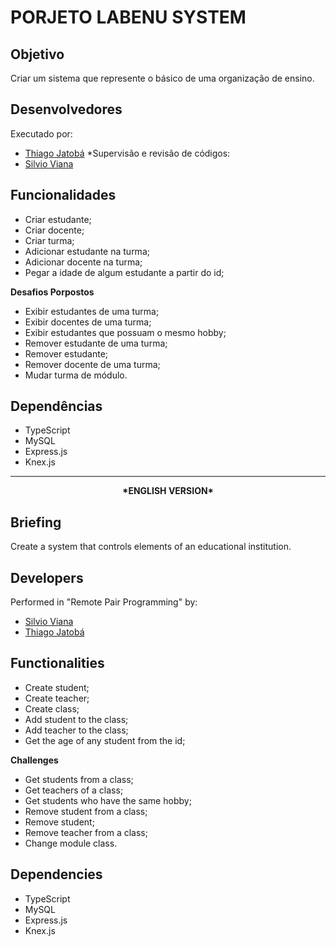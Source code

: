 # PORJETO LABENU SYSTEM

## Objetivo
Criar um sistema que represente o básico de uma organização de ensino.

## Desenvolvedores
Executado por:
- [Thiago Jatobá](https://github.com/tjatoba)
*Supervisão e revisão de códigos:
- [Silvio Viana](https://github.com/milenacacau)

## Funcionalidades
- Criar estudante;
- Criar docente;
- Criar turma;
- Adicionar estudante na turma;
- Adicionar docente na turma;
- Pegar a idade de algum estudante a partir do id;

**Desafios Porpostos**
- Exibir estudantes de uma turma;
- Exibir docentes de uma turma;
- Exibir estudantes que possuam o mesmo hobby;
- Remover estudante de uma turma;
- Remover estudante;
- Remover docente de uma turma;
- Mudar turma de módulo.

## Dependências
- TypeScript
- MySQL
- Express.js
- Knex.js

<hr></hr>

<div align= 'center'><b>*ENGLISH VERSION*</b></div>

## Briefing
Create a system that controls elements of an educational institution.

## Developers
Performed in "Remote Pair Programming" by:
- [Silvio Viana](https://github.com/milenacacau)
- [Thiago Jatobá](https://github.com/tjatoba)

## Functionalities
- Create student;
- Create teacher;
- Create class;
- Add student to the class;
- Add teacher to the class;
- Get the age of any student from the id;

**Challenges**
- Get students from a class;
- Get teachers of a class;
- Get students who have the same hobby;
- Remove student from a class;
- Remove student;
- Remove teacher from a class;
- Change module class.

## Dependencies
- TypeScript
- MySQL
- Express.js
- Knex.js

